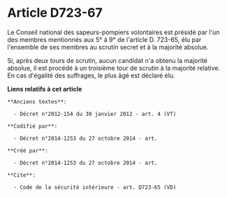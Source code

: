 # Article D723-67

Le Conseil national des sapeurs-pompiers volontaires est présidé par l'un des membres mentionnés aux 5° à 9° de l'article D.
723-65, élu par l'ensemble de ses membres au scrutin secret et à la majorité absolue. 

Si, après deux tours de scrutin, aucun candidat n'a obtenu la majorité absolue, il est procédé à un troisième tour de scrutin
à la majorité relative. En cas d'égalité des suffrages, le plus âgé est déclaré élu.

**Liens relatifs à cet article**

	**Anciens textes**:

	  - Décret n°2012-154 du 30 janvier 2012 - art. 4 (VT)

	**Codifié par**:

	  - Décret n°2014-1253 du 27 octobre 2014 - art.

	**Créé par**:

	  - Décret n°2014-1253 du 27 octobre 2014 - art.

	**Cite**:

	  - Code de la sécurité intérieure - art. D723-65 (VD)
